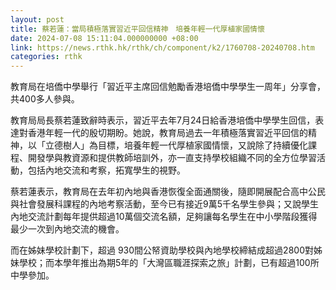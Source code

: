 ```yaml
---
layout: post
title: 蔡若蓮：當局積極落實習近平回信精神　培養年輕一代厚植家國情懷
date: 2024-07-08 15:11:04.000000000 +08:00
link: https://news.rthk.hk/rthk/ch/component/k2/1760708-20240708.htm
categories: rthk
---
```


教育局在培僑中學舉行「習近平主席回信勉勵香港培僑中學學生一周年」分享會，共400多人參與。

教育局局長蔡若蓮致辭時表示，習近平去年7月24日給香港培僑中學學生回信，表達對香港年輕一代的殷切期盼。她說，教育局過去一年積極落實習近平回信的精神，以「立德樹人」為目標，培養年輕一代厚植家國情懷，又說除了持續優化課程、開發學與教資源和提供教師培訓外，亦一直支持學校組織不同的全方位學習活動，包括內地交流和考察，拓寬學生的視野。

蔡若蓮表示，教育局在去年初內地與香港恢復全面通關後，隨即開展配合高中公民與社會發展科課程的內地考察活動，至今已有接近9萬5千名學生參與；又說學生內地交流計劃每年提供超過10萬個交流名額，足夠讓每名學生在中小學階段獲得最少一次到內地交流的機會。

而在姊妹學校計劃下，超過 930間公帑資助學校與內地學校締結成超過2800對姊妹學校；而本學年推出為期5年的「大灣區職涯探索之旅」計劃，已有超過100所中學參加。
